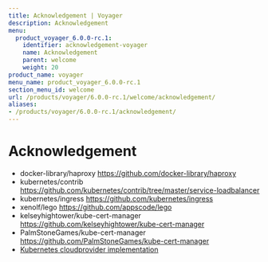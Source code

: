 ```yaml
---
title: Acknowledgement | Voyager
description: Acknowledgement
menu:
  product_voyager_6.0.0-rc.1:
    identifier: acknowledgement-voyager
    name: Acknowledgement
    parent: welcome
    weight: 20
product_name: voyager
menu_name: product_voyager_6.0.0-rc.1
section_menu_id: welcome
url: /products/voyager/6.0.0-rc.1/welcome/acknowledgement/
aliases:
- /products/voyager/6.0.0-rc.1/acknowledgement/
---
```


# Acknowledgement

 - docker-library/haproxy https://github.com/docker-library/haproxy
 - kubernetes/contrib https://github.com/kubernetes/contrib/tree/master/service-loadbalancer
 - kubernetes/ingress https://github.com/kubernetes/ingress
 - xenolf/lego https://github.com/appscode/lego
 - kelseyhightower/kube-cert-manager https://github.com/kelseyhightower/kube-cert-manager
 - PalmStoneGames/kube-cert-manager https://github.com/PalmStoneGames/kube-cert-manager
 - [Kubernetes cloudprovider implementation](https://github.com/kubernetes/kubernetes/tree/master/pkg/cloudprovider)
